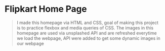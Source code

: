 # Flipkart Home Page
> I made this homepage via HTML and CSS, goal of making this project is to practice flexbox and media queries of CSS. The images in this homepage are used via unsplashed API and are refreshed everytime we load the webpage, API were added to get some dynamic images in our webpage